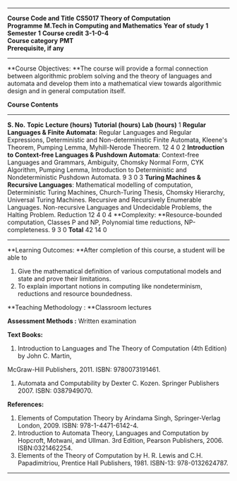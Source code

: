   --------------------------- ----------------------------------------- ------------------- ------- -------------- -------
  **Course Code and Title**   **CS5017 Theory of Computation**                                                     
  **Programme**               **M.Tech in Computing and Mathematics**   **Year of study**   **1**   **Semester**   **1**
  **Course credit**           **3-1-0-4**                                                                          
  **Course category**         **PMT**                                                                              
  **Prerequisite, if any**                                                                                         
  --------------------------- ----------------------------------------- ------------------- ------- -------------- -------

**Course Objectives: **The course will provide a formal connection
between algorithmic problem solving and the theory of languages and
automata and develop them into a mathematical view towards algorithmic
design and in general computation itself.

**Course Contents**

  ------------ ----------------------------------------------------------------------------------------------------------------------------------------------------------------------------------------------------------------------------------------------------------------------------------------------------------------------- --------------------- ---------------------- -----------------
  **S. No.**   **Topic**                                                                                                                                                                                                                                                                                                               **Lecture (hours)**   **Tutorial (hours)**   **Lab (hours)**
  1            **Regular Languages & Finite Automata**: Regular Languages and Regular Expressions, Deterministic and Non-deterministic Finite Automata, Kleene's Theorem, Pumping Lemma, Myhill-Nerode Theorem.                                                                                                                        12                    4                      0
  2            **Introduction to Context-free Languages & Pushdown Automata**: Context-free Languages and Grammars, Ambiguity, Chomsky Normal Form, CYK Algorithm, Pumping Lemma, Introduction to Deterministic and Nondeterministic Pushdown Automata.                                                                                9                     3                      0
  3            **Turing Machines & Recursive Languages**: Mathematical modelling of computation, Deterministic Turing Machines, Church-Turing Thesis, Chomsky Hierarchy, Universal Turing Machines. Recursive and Recursively Enumerable Languages. Non-recursive Languages and Undecidable Problems, the Halting Problem. Reduction   12                    4                      0
  4            **Complexity: **Resource-bounded computation, Classes P and NP, Polynomial time reductions, NP-completeness.                                                                                                                                                                                                            9                     3                      0
               **Total**                                                                                                                                                                                                                                                                                                               42                    14                     0
  ------------ ----------------------------------------------------------------------------------------------------------------------------------------------------------------------------------------------------------------------------------------------------------------------------------------------------------------------- --------------------- ---------------------- -----------------

**Learning Outcomes: **After completion of this course, a student will
be able to

1.  Give the mathematical definition of various computational models and
    state and prove their limitations.
2.  To explain important notions in computing like nondeterminism,
    reductions and resource boundedness.

**Teaching Methodology : **Classroom lectures

**Assessment Methods :** Written examination

**Text Books:**

1.  Introduction to Languages and The Theory of Computation (4th
    Edition) by John C. Martin,

McGraw-Hill Publishers, 2011. ISBN: 9780073191461.

1.  Automata and Computability by Dexter C. Kozen. Springer
    Publishers 2007. ISBN: 0387949070.

**References:**

1.  Elements of Computation Theory by Arindama Singh, Springer-Verlag
    London, 2009. ISBN: 978-1-4471-6142-4.
2.  Introduction to Automata Theory, Languages and Computation by
    Hopcroft, Motwani, and Ullman. 3rd Edition, Pearson
    Publishers, 2006. ISBN:0321462254.
3.  Elements of the Theory of Computation by H. R. Lewis and C.H.
    Papadimitriou, Prentice Hall Publishers, 1981. ISBN-13:
    978-0132624787.

  --------------------------- ------------------------------------------- ------------------- -------- -------------- --------

